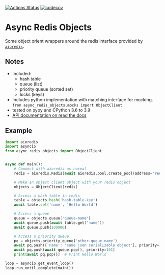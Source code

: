 [![Actions Status](https://github.com/adam-douglass/async-redis-objects/workflows/unittests/badge.svg)](https://github.com/adam-douglass/draughts/actions)
[![codecov](https://codecov.io/gh/adam-douglass/async-redis-objects/branch/main/graph/badge.svg?token=6n3DbzkOwk)](https://codecov.io/gh/adam-douglass/async-redis-objects)

Async Redis Objects
===================

Some object orient wrappers around the redis interface provided by [`aioredis`](https://github.com/aio-libs/aioredis).

Notes
-----

 - Included:
   - hash table
   - queue (list)
   - priority queue (sorted set)
   - locks (keys)
 - Includes python implementation with matching interface for mocking. \
   `from async_redis_objects.mocks import ObjectClient`
 - tested on pypy and CPython 3.6 to 3.9
 - [API documentation on read the docs](https://async-redis-objects.readthedocs.io)

Example
-------

```python
import aioredis
import asyncio
from async_redis_objects import ObjectClient


async def main():
    # Connect with aioredis as normal
    redis = aioredis.Redis(await aioredis.pool.create_pool(address='redis://redis:6379', db=3, minsize=5))

    # Make an object client object with your redis object
    objects = ObjectClient(redis)

    # Access a hash table in redis
    table = objects.hash('hash-table-key')
    await table.set('name', 'Hello World')

    # Access a queue
    queue = objects.queue('queue-name')
    await queue.push(await table.get('name'))
    await queue.push(100000)

    # Access a priority queue
    pq = objects.priority_queue('other-queue-name')
    await pq.push({'name': 'same json serializable object'}, priority=100)
    await pq.push(await queue.pop(), priority=101)
    print(await pq.pop())  # Print Hello World

loop = asyncio.get_event_loop()
loop.run_until_complete(main())
```

